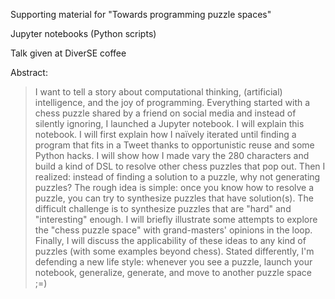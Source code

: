 Supporting material for "Towards programming puzzle spaces"

Jupyter notebooks (Python scripts)

Talk given at DiverSE coffee

Abstract:
> I want to tell a story about computational thinking, (artificial) intelligence, and the joy of programming.
> Everything started with a chess puzzle shared by a friend on social media and instead of silently ignoring, I launched a Jupyter notebook.
> I will explain this notebook. I will first explain how I naïvely iterated until finding a program that fits in a Tweet thanks to opportunistic reuse and some Python hacks.
> I will show how I made vary the 280 characters and build a kind of DSL to resolve other chess puzzles that pop out.
> Then I realized: instead of finding a solution to a puzzle, why not generating puzzles?
> The rough idea is simple: once you know how to resolve a puzzle, you can try to synthesize puzzles that have solution(s).
> The difficult challenge is to synthesize puzzles that are "hard" and "interesting" enough.
> I will briefly illustrate some attempts to explore the "chess puzzle space" with grand-masters' opinions in the loop.
> Finally, I will discuss the applicability of these ideas to any kind of puzzles (with some examples beyond chess).
> Stated differently, I'm defending a new life style: whenever you see a puzzle, launch your notebook, generalize, generate, and move to another puzzle space ;=)
